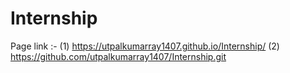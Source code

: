# Internship #
Page link :- (1) https://utpalkumarray1407.github.io/Internship/ 
             (2) https://github.com/utpalkumarray1407/Internship.git
